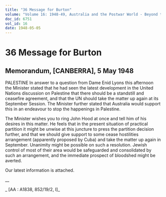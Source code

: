 ```yaml
---
title: "36 Message for Burton"
volume: "Volume 16: 1948-49, Australia and the Postwar World - Beyond the Region"
doc_id: 6751
vol_id: 16
date: 1948-05-05
---
```


# 36 Message for Burton

## Memorandum, [CANBERRA], 5 May 1948

PALESTINE In answer to a question from Dame Enid Lyons this afternoon the Minister stated that he had seen the latest development in the United Nations discussion on Palestine that there should be a standstill and ceasefire agreement, and that the UN should take the matter up again at its September Session. The Minister further stated that Australia would support this in an endeavour to stop the happenings in Palestine.

The Minister wishes you to ring John Hood at once and tell him of his desires in this matter. He feels that in the present situation of practical partition it might be unwise at this juncture to press the partition decision further, and that we should give support to some cease hostilities arrangement (apparently proposed by Cuba) and take the matter up again in September. Unanimity might be possible on such a resolution. Jewish control of most of their area would be safeguarded and consolidated by such an arrangement, and the immediate prospect of bloodshed might be averted.

Our latest information is attached.

__

_ [AA : A1838, 852/19/2, I]_
